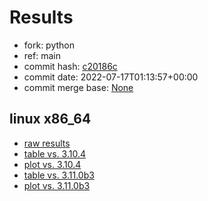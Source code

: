 # Results

- fork: python
- ref: main
- commit hash: [c20186c](https://github.com/python/cpython/commit/c20186c)
- commit date: 2022-07-17T01:13:57+00:00
- commit merge base: [None](https://github.com/python/cpython/commit/None)

## linux x86_64

- [raw results](bm-20220717-linux-x86_64-python-main-3.12.0a1+-c20186c.json)
- [table vs. 3.10.4](bm-20220717-linux-x86_64-python-main-3.12.0a1+-c20186c-vs-3.10.4.md)
- [plot vs. 3.10.4](bm-20220717-linux-x86_64-python-main-3.12.0a1+-c20186c-vs-3.10.4.png)
- [table vs. 3.11.0b3](bm-20220717-linux-x86_64-python-main-3.12.0a1+-c20186c-vs-3.11.0b3.md)
- [plot vs. 3.11.0b3](bm-20220717-linux-x86_64-python-main-3.12.0a1+-c20186c-vs-3.11.0b3.png)

